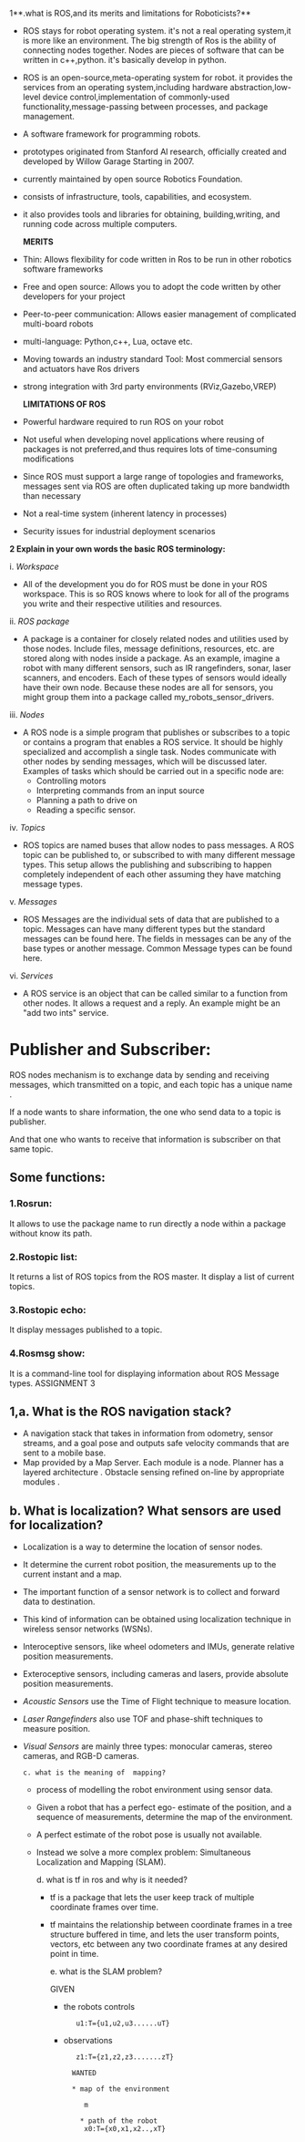 
1**.what is ROS,and its merits and limitations for Roboticists?**

* ROS stays for robot operating system. it's not a real operating system,it is more like an environment. The big strength of Ros is the ability of connecting nodes together. Nodes are pieces of software that can be written in c++,python. it's basically develop in python.

* ROS is an open-source,meta-operating system for robot. it provides the services from an operating system,including hardware abstraction,low-level device control,implementation of commonly-used functionality,message-passing between processes, and package management.

* A software framework for programming robots.

* prototypes originated from Stanford Al research, officially created and developed by Willow Garage Starting in 2007.

* currently maintained by open source Robotics Foundation.

* consists of infrastructure, tools, capabilities, and ecosystem.

* it also provides tools and libraries for obtaining, building,writing, and running code across multiple computers.

     **MERITS**

* Thin: Allows flexibility for code written in Ros to be run in other robotics software frameworks

* Free and open source: Allows you to adopt the code written by other developers for your project

* Peer-to-peer communication: Allows easier management of complicated multi-board robots

* multi-language: Python,c++, Lua, octave etc.

* Moving towards an industry standard Tool: Most commercial sensors and actuators have Ros drivers

* strong integration with 3rd party environments (RViz,Gazebo,VREP)

     

     **LIMITATIONS OF ROS**

* Powerful hardware required to run ROS on your robot
* Not useful when developing  novel applications where reusing of packages is not preferred,and thus requires lots of time-consuming modifications
* Since ROS must support a large range of topologies and frameworks, messages sent via ROS are often duplicated taking up more bandwidth than necessary
* Not a real-time system (inherent latency in processes)
* Security issues for industrial deployment scenarios

**2 Explain in your own words the basic ROS terminology:**

 i. *Workspace*

- All of the development you do for ROS must be done in your ROS workspace. This is so ROS knows where to look for all of the programs you write and their respective utilities and resources.

 ii. *ROS* *package*

- A package is a container for closely related nodes and utilities used by those nodes. Include files, message definitions, resources, etc. are stored along with nodes inside a package. As an example, imagine a robot with many different sensors, such as IR rangefinders, sonar, laser scanners, and encoders. Each of these types of sensors would ideally have their own node. Because these nodes are all for sensors, you might group them into a package called my_robots_sensor_drivers.

 iii. *Nodes*

- A ROS node is a simple program that publishes or subscribes to a topic or contains a program that enables a ROS service. It should be highly specialized and accomplish a single task. Nodes communicate with other nodes by sending messages, which will be discussed later. Examples of tasks which should be carried out in a specific node are:
     - Controlling motors
     - Interpreting commands from an input source
     - Planning a path to drive on
     - Reading a specific sensor.

iv. *Topics* 

- ROS topics are named buses that allow nodes to pass messages. A ROS topic can be published to, or subscribed to with many different message types. This setup allows the publishing and subscribing to happen completely independent of each other assuming they have matching message types.

v. *Messages* 

- ROS Messages are the individual sets of data that are published to a topic. Messages can have many different types but the standard messages can be found here. The fields in messages can be any of the base types or another message. Common Message types can be found here.

vi. *Services*

- A ROS service is an object that can be called similar to a function from other nodes. It allows a request and a reply. An example might be an "add two ints" service.
     
     

# Publisher and Subscriber:

ROS nodes mechanism is to exchange data by sending and receiving messages, which transmitted on a topic, and each topic has a unique name .

 If a node wants to share information, the one who send data to a topic is publisher. 

And that one who wants to receive that information is subscriber on that same topic.

## Some functions:

### 1.Rosrun:

It allows  to use the package name to run directly  a node within a package without  know its path.

### 2.Rostopic list:

It returns a list of ROS topics from the ROS master. It display a list of current topics.

### 3.Rostopic echo:

It display messages published to a topic.

### 4.Rosmsg show:

It is a command-line tool for displaying information about ROS Message types.
ASSIGNMENT 3



## 1,a. What is the ROS navigation stack?

- A  navigation stack that takes in information from odometry, sensor streams, and a goal pose and outputs safe velocity commands that are sent to a mobile base.
- Map provided by a Map Server. Each module is a node. Planner has a layered architecture . Obstacle sensing refined on-line by appropriate modules .

## b. What is localization? What sensors are used for localization?

- Localization is a way to determine the location of sensor nodes.

- It determine the current robot position, the measurements up to the current instant and a map.

- The important function of a sensor network is to collect and forward data to destination. 

- This kind of information can be obtained using localization technique in wireless sensor networks (WSNs). 

- Interoceptive sensors, like wheel odometers and IMUs, generate relative position measurements.

- Exteroceptive sensors, including cameras and lasers, provide absolute position measurements.

- *Acoustic Sensors* use the Time of Flight  technique to measure location.

- *Laser Rangefinders* also use TOF and phase-shift techniques to measure position.

- *Visual Sensors* are mainly three types: monocular cameras, stereo cameras, and RGB-D cameras.

      c. what is the meaning of  mapping?

     * process of modelling the robot environment using sensor data.

     * Given a robot that has a perfect ego- estimate of the position, and a sequence of measurements, determine the map of the environment. 

     * A perfect estimate of the robot pose is usually not available. 

     * Instead we solve a more complex problem: Simultaneous Localization and Mapping (SLAM).

          d. what is tf in ros and why is it needed?

          * tf is a package that lets the user keep track of multiple coordinate frames over time. 

          * tf maintains the relationship between coordinate frames in a tree structure buffered in time, and lets the user transform points, vectors, etc between any two coordinate frames at any desired point in time.

               e. what is the SLAM problem?

               GIVEN

               * the robots controls 

                        u1:T={u1,u2,u3......uT}

               * observations

                        z1:T={z1,z2,z3.......zT}

                       WANTED

                       * map of the environment

                          m

                         * path of the robot       
                          x0:T={x0,x1,x2..,xT}
